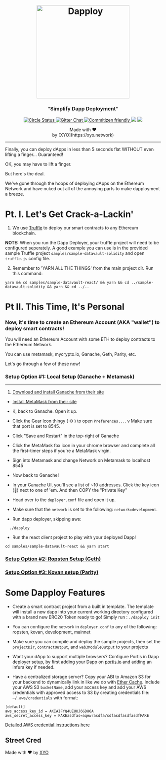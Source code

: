 <h1 align="center">
  <img alt="Dapploy" src="http://xyo.network.s3.amazonaws.com/img/dapploy-logo.jpg" width="300">
</h1>
<h3 align="center">
  "Simplify Dapp Deployment"
</h3>

<p align="center">
  <a href="https://circleci.com/gh/XYOracleNetwork/tool-dappdeployer-nodejs">
    <img alt="Circle Status" src="https://circleci.com/gh/XYOracleNetwork/tool-dapploy-nodejs.svg?style=shield&circle-token=17875bb2726cc569f5426d27748d6386f2401f5b">
  </a>
  <a href="https://gitter.im/XYOracleNetwork/Dev">
    <img alt="Gitter Chat" src="https://img.shields.io/gitter/room/XYOracleNetwork/Stardust.svg">
  </a>
  <a href="http://commitizen.github.io/cz-cli/">
    <img alt="Commitizen friendly" src="https://img.shields.io/badge/web3-friendly-brightgreen.svg">
    </a>
    <a href="https://david-dm.org/xyoraclenetwork/tool-dapploy-nodejs" title="dependencies status"><img src="https://david-dm.org/xyoraclenetwork/tool-dapploy-nodejs/status.svg"/></a>
  <a href="https://david-dm.org/xyoraclenetwork/tool-dapploy-nodejs?type=dev" title="devDependencies status"><img src="https://david-dm.org/xyoraclenetwork/tool-dapploy-nodejs/dev-status.svg"/></a>
</p>

<p align="center">
  Made with ❤️
  <br/>by [XYO](https://xyo.network)
</p>

---

Finally, you can deploy dApps in less than 5 seconds flat WITHOUT even lifting a finger... Guaranteed!

OK, you may have to lift a finger.

But here's the deal.

We've gone through the hoops of deploying dApps on the Ethereum Network and have nuked out all of the annoying parts to make dapployment a breeze.

# Pt. I. Let's Get Crack-a-Lackin'

1. We use [Truffle](https://truffleframework.com) to deploy our smart contracts to any Ethereum blockchain.

**NOTE:** When you run the Dapp Deployer, your truffle project will need to be configured seperately. A good example you can use is in the provided sample Truffle project `samples/sample-datavault-solidity` and open `truffle.js` config file.

2. Remember to 'YARN ALL THE THINGS' from the main project dir. Run this command:

```
yarn && cd samples/sample-datavault-react/ && yarn && cd ../sample-datavault-solidity && yarn && cd ../..
```

# Pt II. This Time, It's Personal

### Now, it's time to create an Ethereum Account (AKA "wallet") to deploy smart contracts!

You will need an Ethereum Account with some ETH to deploy contracts to the Ethereum Network.

You can use metamask, mycrypto.io, Ganache, Geth, Parity, etc.

Let's go through a few of these now!

### Setup Option #1: Local Setup (Ganache + Metamask)

---

1. [Download and install Ganache from their site](https://truffleframework.com/ganache)

- [Install MetaMask from their site](https://metamask.io/)

- K, back to Ganache. Open it up.
- Click the Gear Icon thingy ( ⚙️ ) to open `Preferences...`.
  v Make sure that port is set to 8545.
- Click "Save and Restart" in the top-right of Ganache
- Click the MetaMask fox icon in your chrome browser and complete all the first-timer steps if you're a MetaMask virgin.
- Sign into Metamask and change Network on Metamask to localhost 8545
- Now back to Ganache!
- In your Ganache UI, you'll see a list of ~10 addresses. Click the key icon (🔑) next to one of 'em. And then COPY the "Private Key"
- Head over to the `deployer.conf` file and open it up.
- Make sure that the `network` is set to the following: `network=development`.
- Run dapp deployer, skipping aws:

```
  ./dapploy
```

- Run the react client project to play with your deployed Dapp!

```
cd samples/sample-datavault-react && yarn start
```

### [Setup Option #2: Ropsten Setup (Geth)](https://github.com/XYOracleNetwork/tool-dapploy-nodejs/wiki/Local-Ropsten-Config)

### [Setup Option #3: Kovan setup (Parity)](<https://github.com/XYOracleNetwork/tool-dapploy-nodejs/wiki/Kovan-setup-(Parity)>)

# Some Dapploy Features

- Create a smart contract project from a built in template. The template will install a new dapp into your current working directory configured with a brand new ERC20 Token ready to go!
  Simply run : `./dapploy init`

- You can configure the `network` in `deployer.conf` to any of the following:
  ropsten, kovan, development, mainnet

- Make sure you can compile and deploy the sample projects, then set the `projectDir`, `contractOutput`, and `web3ModuleOutput` to your projects

- Want your dApp to support multiple browsers? Configure Portis in Dapp deployer setup, by first adding your Dapp on [portis.io](https://portis.io) and adding an infura key if needed.

- Have a centralized storage server? Copy your ABI to Amazon S3 for your backend to dynamically link in like we do with [Ether Cache](https://github.com/XYOracleNetwork/ether-cache). Include your AWS S3 `bucketName`, add your access key and add your AWS credentials with approved access to S3 by creating credentials file:
  `~/.aws/credentials` with format:

```
[default]
aws_access_key_id = AKIAIFYQ4UEUUJ6GDH6A
aws_secret_access_key = FAKEasdfas=aqewrasdfa/sdfasdfasdfasdfFAKE
```

[Detailed AWS credential instructions here](https://docs.aws.amazon.com/sdk-for-java/v1/developer-guide/setup-credentials.html)

## Street Cred

Made with ❤️
by [XYO](https://xyo.network)

